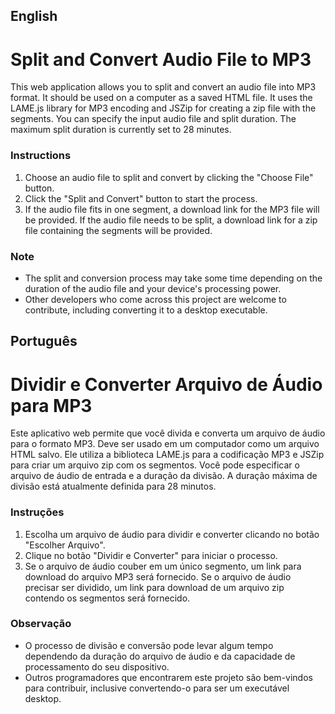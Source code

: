 ## English

# Split and Convert Audio File to MP3

This web application allows you to split and convert an audio file into MP3 format. It should be used on a computer as a saved HTML file. It uses the LAME.js library for MP3 encoding and JSZip for creating a zip file with the segments. You can specify the input audio file and split duration. The maximum split duration is currently set to 28 minutes.

### Instructions
1. Choose an audio file to split and convert by clicking the "Choose File" button.
2. Click the "Split and Convert" button to start the process.
3. If the audio file fits in one segment, a download link for the MP3 file will be provided. If the audio file needs to be split, a download link for a zip file containing the segments will be provided.

### Note
- The split and conversion process may take some time depending on the duration of the audio file and your device's processing power.
- Other developers who come across this project are welcome to contribute, including converting it to a desktop executable.

## Português

# Dividir e Converter Arquivo de Áudio para MP3

Este aplicativo web permite que você divida e converta um arquivo de áudio para o formato MP3. Deve ser usado em um computador como um arquivo HTML salvo. Ele utiliza a biblioteca LAME.js para a codificação MP3 e JSZip para criar um arquivo zip com os segmentos. Você pode especificar o arquivo de áudio de entrada e a duração da divisão. A duração máxima de divisão está atualmente definida para 28 minutos.

### Instruções
1. Escolha um arquivo de áudio para dividir e converter clicando no botão "Escolher Arquivo".
2. Clique no botão "Dividir e Converter" para iniciar o processo.
3. Se o arquivo de áudio couber em um único segmento, um link para download do arquivo MP3 será fornecido. Se o arquivo de áudio precisar ser dividido, um link para download de um arquivo zip contendo os segmentos será fornecido.

### Observação
- O processo de divisão e conversão pode levar algum tempo dependendo da duração do arquivo de áudio e da capacidade de processamento do seu dispositivo.
- Outros programadores que encontrarem este projeto são bem-vindos para contribuir, inclusive convertendo-o para ser um executável desktop.
